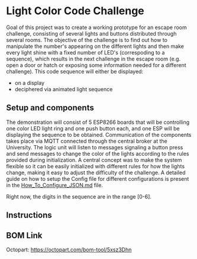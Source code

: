 Light Color Code Challenge
==========================

Goal of this project was to create a working prototype for an escape room challenge, consisting of several lights and buttons distributed through several rooms.
The objective of the challenge is to find out how to manipulate the number's appearing on the different lights and then make every light shine with a fixed number of LED's (correspoding to a sequence), which results in the next challenge in the escape room (e.g. open a door or hatch or exposing some information needed for a different challenge).
This code sequence will either be displayed:
- on a display
- deciphered via animated light sequence


Setup and components
--------------------

The demonstration will consist of 5 ESP8266 boards that will be controlling one color LED light ring and one push button each, and one ESP will be displaying the sequence to be obtained.
Communication of the components takes place via MQTT connected through the central broker at the University.
The logic unit will listen to messages signaling a button press and send messages to change the color of the lights according to the rules provided during initialization.
A central concept was to make the system flexible so it can be easily initialized with different rules for how the lights change, making it easy to adjust the difficulty of the challenge.
A detailed guide on how to setup the Config file for different configurations is present in  the [How_To_Configure_JSON.md](https://github.com/ubilab-ss21/escape-room---light-code/blob/main/config_files/How_To_Configure_JSON.md) file.

Right now, the digits in the sequence are in the range [0-6].


Instructions
--------------------



BOM Link
---------------
Octopart: https://octopart.com/bom-tool/5xsz3Dhn

